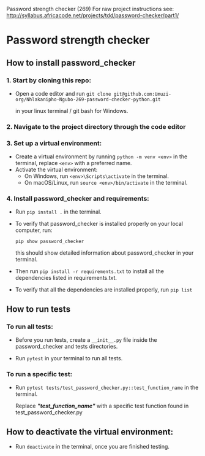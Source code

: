 Password strength checker (269)
For raw project instructions see: http://syllabus.africacode.net/projects/tdd/password-checker/part1/

# Password strength checker

## How to install password_checker

### 1. Start by cloning this repo:

- Open a code editor and run `git clone git@github.com:Umuzi-org/Nhlakanipho-Ngubo-269-password-checker-python.git`

  in your linux terminal / git bash for Windows.

### 2. Navigate to the project directory through the code editor

### 3. Set up a virtual environment:

- Create a virtual environment by running `python -m venv <env>` in the terminal, replace `<env>` with a preferred name.
- Activate the virtual environment:
  - On Windows, run `<env>\Scripts\activate` in the terminal.
  - On macOS/Linux, run `source <env>/bin/activate` in the terminal.

### 4. Install password_checker and requirements:

- Run `pip install .` in the terminal.

- To verify that password_checker is installed properly on your local computer, run:

  `pip show password_checker`

  this should show detailed information about password_checker in your terminal.

- Then run `pip install -r requirements.txt` to install all the dependencies listed in requirements.txt.

- To verify that all the dependencies are installed properly, run `pip list`

## How to run tests

### To run all tests:

- Before you run tests, create a `__init__.py` file inside the password_checker and tests directories.

- Run `pytest` in your terminal to run all tests.

### To run a specific test:

- Run `pytest tests/test_password_checker.py::test_function_name` in the terminal.

  Replace **_"test_function_name"_** with a specific test function found in test_password_checker.py

## How to deactivate the virtual environment:

- Run `deactivate` in the terminal, once you are finished testing.
